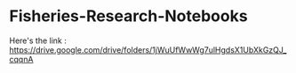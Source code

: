 # Fisheries-Research-Notebooks
Here's the link : https://drive.google.com/drive/folders/1jWuUfWwWg7ulHgdsX1UbXkGzQJ_cqqnA
